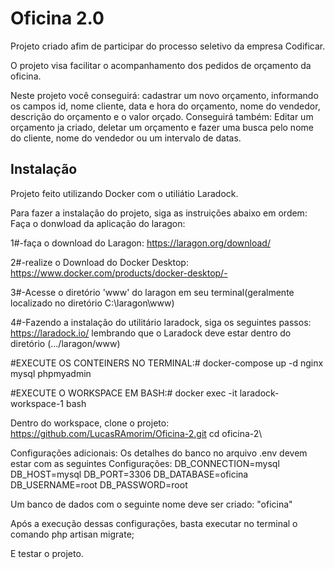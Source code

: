 # Oficina 2.0


Projeto criado afim de participar do processo seletivo da empresa Codificar.

O projeto visa facilitar o acompanhamento dos pedidos de orçamento da oficina.

Neste projeto você conseguirá: cadastrar um novo orçamento, informando os campos id, 
nome cliente, data e hora do orçamento, nome do vendedor, descrição do orçamento e o
valor orçado.
Conseguirá também: Editar um orçamento ja criado, deletar um orçamento e fazer uma busca
pelo nome do cliente, nome do vendedor ou um intervalo de datas.

## Instalação

Projeto feito utilizando Docker com o utiliátio Laradock.

Para fazer a instalação do projeto, siga as instruições abaixo em ordem:
Faça o donwload da aplicação do laragon:

1#-faça o download do Laragon:
https://laragon.org/download/

2#-realize o Download do Docker Desktop: 
https://www.docker.com/products/docker-desktop/-

3#-Acesse o diretório 'www' do laragon em seu terminal(geralmente localizado no diretório
C:\laragon\www\)

4#-Fazendo a instalação do utilitário laradock, siga os seguintes passos:
https://laradock.io/
lembrando que o Laradock deve estar dentro do diretório (.../laragon/www)

#EXECUTE OS CONTEINERS NO TERMINAL:#
docker-compose up -d nginx mysql phpmyadmin

#EXECUTE O WORKSPACE EM BASH:#
docker exec -it laradock-workspace-1 bash

Dentro do workspace, clone o projeto:
https://github.com/LucasRAmorim/Oficina-2.git
cd oficina-2\ 


Configurações adicionais:
Os detalhes do banco no arquivo .env devem estar com as seguintes Configurações:
DB_CONNECTION=mysql
DB_HOST=mysql
DB_PORT=3306
DB_DATABASE=oficina
DB_USERNAME=root
DB_PASSWORD=root

Um banco de dados com o seguinte nome deve ser criado:
"oficina"

Após a execução dessas configurações, basta executar no terminal o comando
php artisan migrate;

E testar o projeto.
